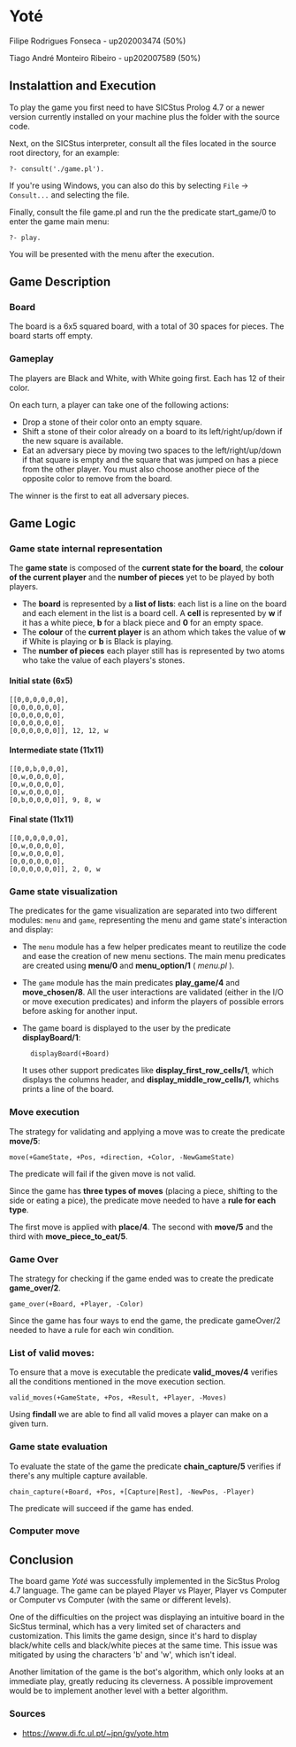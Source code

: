 # Yoté

Filipe Rodrigues Fonseca - up202003474 (50%)

Tiago André Monteiro Ribeiro - up202007589 (50%)


## Instalattion and Execution

To play the game you first need to have SICStus Prolog 4.7 or a newer version currently installed on your machine plus the folder with the source code. 

Next, on the SICStus interpreter, consult all the files located in the source root directory, for an example:

    ?- consult('./game.pl').

If you're using Windows, you can also do this by selecting `File` -> `Consult...` and selecting the file.
    
Finally, consult the file game.pl and run the the predicate start_game/0 to enter the game main menu: 

    ?- play.

You will be presented with the menu after the execution.

## Game Description
### Board

The board is a 6x5 squared board, with a total of 30 spaces for pieces. The board starts off empty.

### Gameplay
The players are Black and White, with White going first. Each has 12 of their color.

On each turn, a player can take one of the following actions:

- Drop a stone of their color onto an empty square.
- Shift a stone of their color already on a board to its left/right/up/down if the new square is available.
- Eat an adversary piece by moving two spaces to the left/right/up/down if that square is empty and the square that was jumped on has a piece from the other player. You must also choose another piece of the opposite color to remove from the board.

The winner is the first to eat all adversary pieces.


## Game Logic
### Game state internal representation

The **game state** is composed of the **current state for the board**, the **colour of the current player** and the **number of pieces** yet to be played by both players.

- The **board** is represented by a **list of lists**: each list is a line on the board and each element in the list is a board cell. A **cell** is represented by **w** if it has a white piece, **b** for a black piece and **0** for an empty space.
- The **colour** of the **current player** is an athom which takes the value of **w** if White is playing or **b** is Black is playing.
- The **number of pieces** each player still has is represented by two atoms who take the value of each players's stones.

#### Initial state (6x5)

```
[[0,0,0,0,0,0],
[0,0,0,0,0,0],
[0,0,0,0,0,0],
[0,0,0,0,0,0],
[0,0,0,0,0,0]], 12, 12, w
```

#### Intermediate state (11x11)

```
[[0,0,b,0,0,0],
[0,w,0,0,0,0],
[0,w,0,0,0,0],
[0,w,0,0,0,0],
[0,b,0,0,0,0]], 9, 8, w
```

#### Final state (11x11)


```
[[0,0,0,0,0,0],
[0,w,0,0,0,0],
[0,w,0,0,0,0],
[0,0,0,0,0,0],
[0,0,0,0,0,0]], 2, 0, w
```

### Game state visualization

The predicates for the game visualization are separated into two different modules: `menu` and `game`, representing the menu and game state's interaction and display:

- The `menu` module has a few helper predicates meant to reutilize the code and ease the creation of new menu sections. The main menu predicates are created using **menu/0** and **menu_option/1** ( *menu.pl* ).

- The `game` module has the main predicates **play_game/4** and **move_chosen/8**. All the user interactions are validated (either in the I/O or move execution predicates) and inform the players of possible errors before asking for another input.

- The game board is displayed to the user by the predicate **displayBoard/1**:

        displayBoard(+Board)

    It uses other support predicates like **display_first_row_cells/1**, which displays the columns header, and **display_middle_row_cells/1**, whichs prints a line of the board.

### Move execution

The strategy for validating and applying a move was to create the predicate **move/5**:

    move(+GameState, +Pos, +direction, +Color, -NewGameState)

The predicate will fail if the given move is not valid.

Since the game has **three types of moves** (placing a piece, shifting to the side or eating a pice), the predicate move needed to have a **rule for each type**.

The first move is applied with **place/4**. The second with **move/5** and the third with **move_piece_to_eat/5**.
    
### Game Over

The strategy for checking if the game ended was to create the predicate **game_over/2**.

    game_over(+Board, +Player, -Color)

Since the game has four ways to end the game, the predicate gameOver/2 needed to have a rule for each win condition.

### List of valid moves:

To ensure that a move is executable the predicate **valid_moves/4** verifies all the conditions mentioned in the move execution section.
    
    valid_moves(+GameState, +Pos, +Result, +Player, -Moves)

Using **findall** we are able to find all valid moves a player can make on a given turn.

### Game state evaluation

To evaluate the state of the game the predicate **chain_capture/5** verifies if there's any multiple capture available.

    chain_capture(+Board, +Pos, +[Capture|Rest], -NewPos, -Player)
    
The predicate will succeed if the game has ended.

### Computer move



## Conclusion

The board game *Yoté* was successfully implemented in the SicStus Prolog 4.7 language. The game can be played Player vs Player, Player vs Computer or Computer vs Computer (with the same or different levels).

One of the difficulties on the project was displaying an intuitive board in the SicStus terminal, which has a very limited set of characters and customization. This limits the game design, since it's hard to display black/white cells and black/white pieces at the same time. This issue was mitigated by using the characters 'b' and 'w', which isn't ideal.

Another limitation of the game is the bot's algorithm, which only looks at an immediate play, greatly reducing its cleverness. A possible improvement would be to implement another level with a better algorithm.

### Sources
- https://www.di.fc.ul.pt/~jpn/gv/yote.htm
